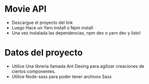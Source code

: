 # Movie API 

- Descargue el proyecto del link
- Luego Hace un Yarn Install o Npm install
- Una vez instalada las dependencias, npm dev o yarn dev y listo!

# Datos del proyecto

  - Utilice Una libreria llamada Ant Desing para agilizar creaciones de ciertos componentes.
  - Utilice Node-sass para poder tener archivos Sass

